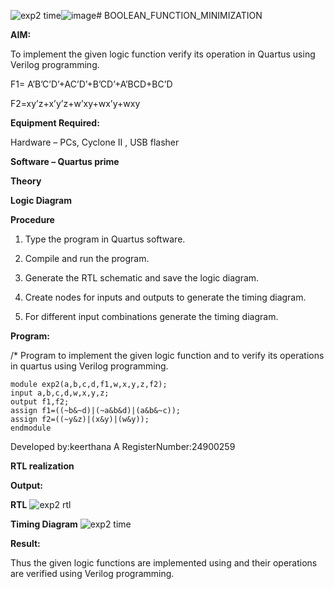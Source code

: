 ![exp2 time](https://github.com/user-attachments/assets/baa46d00-93c0-448a-9475-48a2551f1a7a)![image](https://github.com/user-attachments/assets/fee89a67-ebde-4c12-918b-c1f09c6b5bd4)# BOOLEAN_FUNCTION_MINIMIZATION

**AIM:**

To implement the given logic function verify its operation in Quartus using Verilog programming.

F1= A’B’C’D’+AC’D’+B’CD’+A’BCD+BC’D 

F2=xy’z+x’y’z+w’xy+wx’y+wxy

**Equipment Required:**

Hardware – PCs, Cyclone II , USB flasher

**Software – Quartus prime**

**Theory**

**Logic Diagram**

**Procedure**

1.	Type the program in Quartus software.

2.	Compile and run the program.

3.	Generate the RTL schematic and save the logic diagram.

4.	Create nodes for inputs and outputs to generate the timing diagram.

5.	For different input combinations generate the timing diagram.


**Program:**

/* Program to implement the given logic function and to verify its operations in quartus using Verilog programming. 
```
module exp2(a,b,c,d,f1,w,x,y,z,f2);
input a,b,c,d,w,x,y,z;
output f1,f2;
assign f1=((~b&~d)|(~a&b&d)|(a&b&~c));
assign f2=((~y&z)|(x&y)|(w&y));
endmodule
```

Developed by:keerthana A  RegisterNumber:24900259


**RTL realization**


**Output:**

**RTL**
![exp2 rtl](https://github.com/user-attachments/assets/41683677-0d0f-4fc7-9f0a-e55d50dc1f50)

**Timing Diagram**
![exp2 time](https://github.com/user-attachments/assets/6f96abe4-7de6-4fe7-aabc-6501c574fe12)



**Result:**

Thus the given logic functions are implemented using and their operations are verified using Verilog programming.

